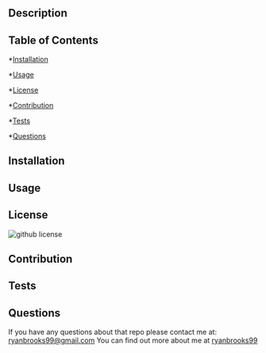 # 

## Description



## Table of Contents

*[Installation](#installation)

*[Usage](#usage)

*[License](#license)

*[Contribution](#contribution)

*[Tests](#tests)

*[Questions](#questions)

## Installation



## Usage



## License

![github license](https://img.shields.io/badge/license-MIT-blue.svg)

## Contribution



## Tests



## Questions

If you have any questions about that repo please contact me at: ryanbrooks99@gmail.com
You can find out more about me at [ryanbrooks99](https://github.com/ryanbrooks99/)
